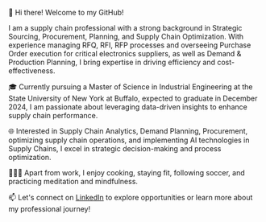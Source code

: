 👋 Hi there! Welcome to my GitHub!

I am a supply chain professional with a strong background in Strategic Sourcing, Procurement, Planning, and Supply Chain Optimization. With experience managing RFQ, RFI, RFP processes and overseeing Purchase Order execution for critical electronics suppliers, as well as Demand & Production Planning, I bring expertise in driving efficiency and cost-effectiveness.

🎓 Currently pursuing a Master of Science in Industrial Engineering at the State University of New York at Buffalo, expected to graduate in December 2024, I am passionate about leveraging data-driven insights to enhance supply chain performance.

🌐 Interested in Supply Chain Analytics, Demand Planning, Procurement, optimizing supply chain operations, and implementing AI technologies in Supply Chains, I excel in strategic decision-making and process optimization.

🧘🏻‍♂️ Apart from work, I enjoy cooking, staying fit, following soccer, and practicing meditation and mindfulness.

📫 Let's connect on [LinkedIn](https://www.linkedin.com/in/shahsamyak/) to explore opportunities or learn more about my professional journey!
